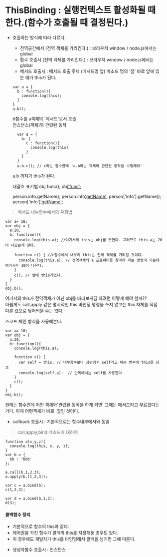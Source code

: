# ThisBinding : 실행컨텍스트 활성화될 때 한다.(함수가 호출될 때 결정된다.)
* 호출하는 방식에 따라 다르다.
  - 전역공간에서 (전역 객체를 가리킨다.) : 브라우저 window / node.js에서는 global 
  - 함수 호출시 (전역 객체를 가리킨다.) : 브라우저 window / node.js에서는 global
  - 메서드 호출시 : 메서드 호출 주체 (메서드명 앞) 메소드 명의 '점' 바로 앞에 있는 애가 this가 된다.
  ```
  var a = {
    b : function(){
      console.log(this);
    }
  }
  a.b();
  ```
  b함수를 a객체의 '메서드'로서 호출  
  인스턴스(객체)와 관련된 동작

  ```
    var a = {
      b: {
        c : function(){
          console.log(this)
        }
      }
    }
    a.b.c(); // c라는 함수한테 'a.b라는 객체와 관련된 동작을 수행해라'
  ```
  a.b 까지가 this가 된다.  
  
  대괄호 표기법
  obj.func();
  obj['func']();

  person.info.getName();
  person.info['getName']();
  person['info'].getName();
  person['info']['getName']();

> 메서드 내부함수에서의 우회법
  ```
  var a= 10;
  var obj = {
    a:20,
    b: function(){
      console.log(this.a); //여기서의 this는 obj를 뜻한다. 그러므로 this.a는 20이 나오는게 맞다.

      function c() { //c함수에서 내부의 this는 전역 객체를 가리킬 것이다. 
        console.log(this.a); // 전역객체의 a 프로퍼티를 찾아라 라는 명령이 되는데 여기서는 10이 나온다.
      }
      c(); // 앞에 this가없다.
    }
  }
  obj.b();
  ```
  여기서의 this가 전역객체가 아닌 obj를 바라보게끔 하려면 어떻게 해야 할까??  
  아쉽게도 call,apply 같은 명시적인 this 바인딩 명령을 쓰지 않고는 this 자체를 직접 다른 값으로 덮어씌울 수는 없다.  

  스코프 체인 방식을 사용해본다.
  ```
  var a= 10;
  var obj = {
    a:20,
    b: function(){
      console.log(this.a); 

      function c() { 
        var self = this; // 내부함수보다 상위에서 self라고 하는 변수에 this를 담고 
        console.log(self.a);  // 안쪽에서는 self를 사용한다.
      }
      c(); 
    }
  }
  obj.b();

  ```


  원래는 함수인데 어떤 객체와'관련된 동작을 하게 되면' 그때는 메서드라고 부르겠다는 거다. 이때 어떤객체가 바로 .앞인 것이다.

  - callback 호출시 : 기본적으로는 함수내부에서와 동일
  > call,apply,bind 메소드에 대하여
  ```
  function a(x,y,z){
    console.log(this, x, y, z);
  }
  var b = {
    bb : 'bbb'
  };

  a.call(b,1,2,3);
  a.apply(b,[1,2,3]);

  var c = a.bind(b);
  c(1,2,3);

  var d = a.bind(b,1,2);
  d(3);
  ```

  #### 콜백함수 정리
  * 기본적으로 함수의 this와 같다.
  * 제어권을 가진 함수가 콜백의 this를 지정해둔 경우도 있다.
  * 이 경우에도 개발자가 this를 바인딩해서 콜백을 넘기면 그에 따른다.


- 생성자함수 호출시 : 인스턴스


